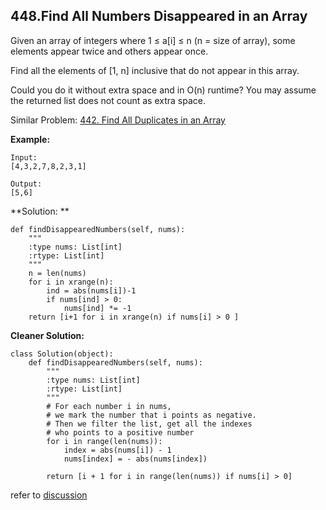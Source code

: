 ## 448.Find All Numbers Disappeared in an Array

Given an array of integers where 1 ≤ a[i] ≤ n (n = size of array), some elements appear twice and others appear once.

Find all the elements of [1, n] inclusive that do not appear in this array.

Could you do it without extra space and in O(n) runtime? You may assume the returned list does not count as extra space.

Similar Problem: [442. Find All Duplicates in an Array](https://ianna1009.gitbooks.io/leectcode-solution/content/442find_all_duplicates_in_an_array.html)

**Example:**

    Input:
    [4,3,2,7,8,2,3,1]

    Output:
    [5,6]
    
**Solution: **

    def findDisappearedNumbers(self, nums):
        """
        :type nums: List[int]
        :rtype: List[int]
        """
        n = len(nums)
        for i in xrange(n):
            ind = abs(nums[i])-1
            if nums[ind] > 0:
                nums[ind] *= -1
        return [i+1 for i in xrange(n) if nums[i] > 0 ]
        

**Cleaner Solution:**

    class Solution(object):
        def findDisappearedNumbers(self, nums):
            """
            :type nums: List[int]
            :rtype: List[int]
            """
            # For each number i in nums,
            # we mark the number that i points as negative.
            # Then we filter the list, get all the indexes
            # who points to a positive number
            for i in range(len(nums)):
                index = abs(nums[i]) - 1
                nums[index] = - abs(nums[index])
    
            return [i + 1 for i in range(len(nums)) if nums[i] > 0]        
            
refer to [discussion](https://discuss.leetcode.com/topic/68838/python-4-lines-with-short-explanation)
    
